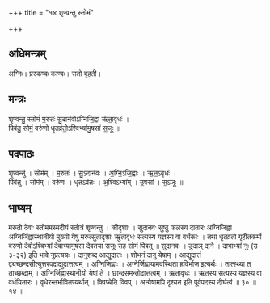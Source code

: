 +++
title = "१४ शृण्वन्तु स्तोमं"

+++
## अधिमन्त्रम्
अग्निः। प्रस्कण्वः काण्वः। सतो बृहती।

## मन्त्रः
शृ॒ण्वन्तु॒ स्तोमं॑ म॒रुतः॑ सु॒दान॑वोऽग्निजि॒ह्वा ऋ॑ता॒वृधः॑ ।  
पिब॑तु॒ सोमं॒ वरु॑णो धृ॒तव्र॑तो॒ऽश्विभ्या॑मु॒षसा॑ स॒जूः ॥

## पदपाठः
शृ॒ण्वन्तु॑ । सोम॑म् । म॒रुतः॑ । सु॒ऽदान॑वः । अ॒ग्नि॒ऽजि॒ह्वाः । ऋ॒त॒ऽवृधः॑ ।  
पिब॑तु । सोम॑म् । वरु॑णः । धृ॒तऽव्र॑तः । अ॒श्विऽभ्या॑म् । उ॒षसा॑ । स॒ऽजूः ॥

## भाष्यम्
मरुतो देवाः स्तोममस्मदीयं स्तोत्रं शृण्वन्तु । कीदृशाः । सुदानवः सुष्ठु फलस्य दातारः अग्निजिह्वा अग्निर्जिह्वास्थानीयो मुख्यो येषु मरुत्सुतादृशाः ऋुतावृधः सत्यस्य यज्ञस्य वा वर्धकाः । तथा धृतव्रतो गृहीतकर्मा वरुणो देवोऽश्विभ्यां देवाभ्यामुषसा देवतया सजूः सह सोमं पिबतु ॥ सुदानवः । डुदाञ् दाने । दाभाभ्यां नुः (उ ३-३२) इति भावे नुप्रत्ययः । दानुशब्द आद्युदात्तः । शोभनं दानु येषाम् । आद्युदात्तं द्व्यच्छन्दसीत्युत्तरपदाद्युदात्तत्वम् । अग्निजिह्वाः । अग्नेर्जिह्वायामवस्थिता हविर्भाज इत्यर्थः । तात्स्थ्या त् ताच्छब्द्यम् । अग्निर्जिह्वास्थानीयो येषां ते । छान्दसमन्तोदात्तत्वम् । ऋतावृधः । ऋतस्य सत्यस्य यज्ञस्य वा वर्धयितारः । वृधेरन्तर्भावितण्यर्थात् । क्विप्चेति क्विप् । अन्येषामपि दृश्यत इति पूर्वपदस्य दीर्घत्वं ॥ ३० ॥ १४ ॥